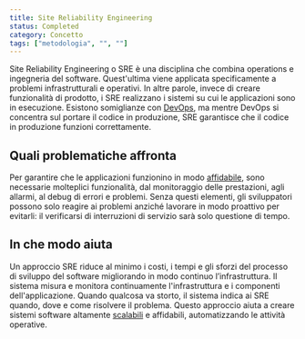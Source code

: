 ```yaml
---
title: Site Reliability Engineering
status: Completed
category: Concetto
tags: ["metodologia", "", ""]
---
```



Site Reliability Engineering o SRE è una disciplina che combina operations e ingegneria del software. Quest'ultima viene applicata specificamente a problemi infrastrutturali e operativi. In altre parole, invece di creare funzionalità di prodotto, i SRE realizzano i sistemi su cui le applicazioni sono in esecuzione. Esistono somiglianze con [DevOps](/it/devops/), ma mentre DevOps si concentra sul portare il codice in produzione, SRE garantisce che il codice in produzione funzioni correttamente.

## Quali problematiche affronta

Per garantire che le applicazioni funzionino in modo [affidabile](/it/reliability/), sono necessarie molteplici funzionalità, dal monitoraggio delle prestazioni, agli allarmi, al debug di errori e problemi. Senza questi elementi, gli sviluppatori possono solo reagire ai problemi anziché lavorare in modo proattivo per evitarli: il verificarsi di interruzioni di servizio sarà solo questione di tempo.

## In che modo aiuta

Un approccio SRE riduce al minimo i costi, i tempi e gli sforzi del processo di sviluppo del software migliorando in modo continuo l’infrastruttura. Il sistema misura e monitora continuamente l'infrastruttura e i componenti dell'applicazione. Quando qualcosa va storto, il sistema indica ai SRE quando, dove e come risolvere il problema. Questo approccio aiuta a creare sistemi software altamente [scalabili](/it/scalability/) e affidabili, automatizzando le attività operative.